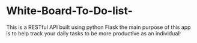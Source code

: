 # White-Board-To-Do-list-
This is a RESTful API built using python Flask the main purpose of this app is to help track your daily tasks to be more productive as an individual!
